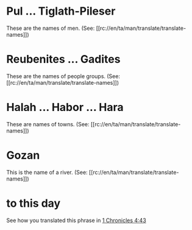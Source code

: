 # Pul ... Tiglath-Pileser

These are the names of men. (See: [[rc://en/ta/man/translate/translate-names]])

# Reubenites ... Gadites

These are the names of people groups. (See: [[rc://en/ta/man/translate/translate-names]])

# Halah ... Habor ... Hara

These are names of towns. (See: [[rc://en/ta/man/translate/translate-names]])

# Gozan

This is the name of a river. (See: [[rc://en/ta/man/translate/translate-names]])

# to this day

See how you translated this phrase in [1 Chronicles 4:43](../04/42.md)

